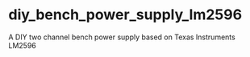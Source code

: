 # diy_bench_power_supply_lm2596
A DIY two channel bench power supply based on Texas Instruments LM2596
